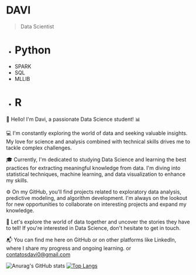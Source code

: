 # DAVI
> Data Scientist

+ # Python
+ SPARK 
+ SQL
+ MLLIB
+ # R

👋 Hello! I'm Davi, a passionate Data Science student! 📊

💻 I'm constantly exploring the world of data and seeking valuable insights. My love for science and analysis combined with technical skills drives me to tackle complex challenges.

🎓 Currently, I'm dedicated to studying Data Science and learning the best practices for extracting meaningful knowledge from data. I'm diving into statistical techniques, machine learning, and data visualization to enhance my skills.

⚙️ On my GitHub, you'll find projects related to exploratory data analysis, predictive modeling, and algorithm development. I'm always on the lookout for new opportunities to collaborate on interesting projects and expand my knowledge.

🌟 Let's explore the world of data together and uncover the stories they have to tell! If you're interested in Data Science, don't hesitate to get in touch.

📬 You can find me here on GitHub or on other platforms like LinkedIn, where I share my progress and ongoing learning.
or contatosdavi0@gmail.com

![Anurag's GitHub stats](https://github-readme-stats.vercel.app/api?username=davsales&show_icons=true&theme=dark)
[![Top Langs](https://github-readme-stats.vercel.app/api/top-langs/?username=davsales&layout=pie&theme=dark)](https://github.com/davsales/github-readme-stats)
